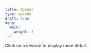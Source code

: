 ```yaml
---
title: Agenda
type: agenda
draft: true
menu:
  main:
    weight: 3
---
```

Click on a session to display more detail.
